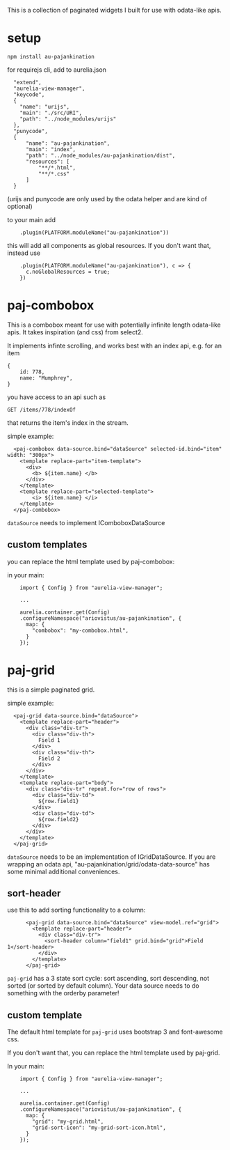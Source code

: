 This is a collection of paginated widgets I built for use with odata-like apis.

# setup

```
npm install au-pajankination
```

for requirejs cli, add to aurelia.json

```
  "extend",
  "aurelia-view-manager",
  "keycode",
  {
    "name": "urijs",
    "main": "./src/URI",
    "path": "../node_modules/urijs"
  },
  "punycode",
  {
      "name": "au-pajankination",
      "main": "index",
      "path": "../node_modules/au-pajankination/dist",
      "resources": [
          "**/*.html",
          "**/*.css"
      ]
  }
```

(urijs and punycode are only used by the odata helper and are kind of optional)

to your main add

```
    .plugin(PLATFORM.moduleName("au-pajankination"))
```

this will add all components as global resources. If you don't want that, instead use

```
    .plugin(PLATFORM.moduleName("au-pajankination"), c => {
      c.noGlobalResources = true;
    })
```

# paj-combobox
This is a combobox meant for use with potentially infinite length odata-like apis. It takes inspiration (and css) from select2.

It implements infinte scrolling, and works best with an index api, e.g. for an item

```
{
    id: 778,
    name: "Mumphrey",
}
```

you have access to an api such as

```
GET /items/778/indexOf
```

that returns the item's index in the stream.


simple example:

```
  <paj-combobox data-source.bind="dataSource" selected-id.bind="item" width: "300px">
    <template replace-part="item-template">
      <div>
        <b> ${item.name} </b>
      </div>
    </template>
    <template replace-part="selected-template">
        <i> ${item.name} </i>
    </template>
  </paj-combobox>
```

`dataSource` needs to implement IComboboxDataSource

## custom templates

you can replace the html template used by paj-combobox:

in your main:

```
    import { Config } from "aurelia-view-manager";

    ...

    aurelia.container.get(Config)
    .configureNamespace("ariovistus/au-pajankination", {
      map: {
        "combobox": "my-combobox.html",
      }
    });
```

# paj-grid

this is a simple paginated grid.

simple example:

```
  <paj-grid data-source.bind="dataSource">
    <template replace-part="header">
      <div class="div-tr">
        <div class="div-th">
          Field 1
        </div>
        <div class="div-th">
          Field 2
        </div>
      </div>
    </template>
    <template replace-part="body">
      <div class="div-tr" repeat.for="row of rows">
        <div class="div-td">
          ${row.field1}
        </div>
        <div class="div-td">
          ${row.field2}
        </div>
      </div>
    </template>
  </paj-grid>
```

`dataSource` needs to be an implementation of IGridDataSource. If you are wrapping an odata api, "au-pajankination/grid/odata-data-source" has some minimal additional conveniences.

## sort-header

use this to add sorting functionality to a column:

```
      <paj-grid data-source.bind="dataSource" view-model.ref="grid">
        <template replace-part="header">
          <div class="div-tr">
            <sort-header column="field1" grid.bind="grid">Field 1</sort-header>
          </div>
        </template>
      </paj-grid>
```


`paj-grid` has a 3 state sort cycle: sort ascending, sort descending, not sorted (or sorted by default column). Your data source needs to do something with the orderby parameter!


## custom template

The default html template for `paj-grid` uses bootstrap 3 and font-awesome css.

If you don't want that, you can replace the html template used by paj-grid.

In your main:

```
    import { Config } from "aurelia-view-manager";

    ...

    aurelia.container.get(Config)
    .configureNamespace("ariovistus/au-pajankination", {
      map: {
        "grid": "my-grid.html",
        "grid-sort-icon": "my-grid-sort-icon.html",
      }
    });
```
